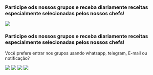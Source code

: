 <div id="modal-phone" class="d-none myModal-content px-md-3">
  <div class="row">
    <h3 class="header-title text-md-left d-md-none my-0 px-2 px-md-0 mt-3 mt-md-5">
      Participe ods nossos grupos e receba diariamente receitas especialmente selecionadas pelos nossos chefs!
    </h3>
    <div class="col-md-6 d-flex justify-content-center px-md-0 mt-4 mt-md-0">
      <img src="{{ 'assets/images/phone.png'  | relative_url }}" class=" h-100">
    </div>
    <div class="col-md-5 px-md-0">
      <h3 class="header-title text-center text-md-left my-0 mt-5 d-none d-md-flex">
        Participe ods nossos grupos e receba diariamente receitas especialmente selecionadas pelos nossos chefs!
      </h3>
      <div class="inner-text">
        <p class="text-modal-phone mt-3">
          Você prefere entrar nos grupos usando whatsapp, telegram, E-mail ou notificação?
        </p>
        <div class="d-flex justify-content-center justify-content-md-start mt-3 mb-md-5">
          <a class="whatsapp-icon pl-md-0" onclick="hideModal()">
            <img src="{{ 'assets/images/whats.png' | relative_url }}" class="modal-icon-social hover-icon">
          </a>
          <a class="telegram-icon" onclick="hideModal()">
            <img src="{{ 'assets/images/telegram.png' | relative_url }}" class="modal-icon-social hover-icon">
          </a>
          <a class="email-icon" onclick="hideModal()">
            <img src="{{ 'assets/images/mail.png' | relative_url }}" class="modal-icon-social hover-icon">
          </a>
          <a class="notification-icon hover-icon" onclick="hideModal()">
            <img src="{{ 'assets/images/notification.png' | relative_url }}" class="modal-icon-social">
          </a>
        </div>
      </div>
    </div>
  </div>
</div>
